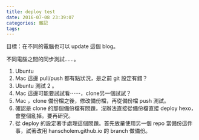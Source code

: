 ```yaml
---
title: deploy test
date: 2016-07-08 23:39:07
categories: 雜記
tags:
---
```


目標：在不同的電腦也可以 update 這個 blog。

不同電腦之間的同步測試……。

1. Ubuntu
2. Mac 這邊 pull/push 都有點狀況，是之前 git 設定有錯？
3. Ubuntu 測試 2 。
4. Mac 這邊可能要試試看⋯⋯，clone另一個試試？
5. Mac ，clone 備份檔之後，修改備份檔，再從備份檔 push 測試。
6. 確認是 clone 的那個備份檔有問題，沒辦法直接從備份檔直接 deploy hexo，會整個亂掉。要再研究。
7. 從 deploy 的設定著手處理這個問題。首先放棄使用另一個 repo 當備份這件事，試著改用 hanscholem.github.io 的 branch 做備份。

